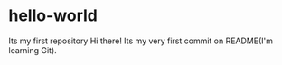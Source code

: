 # hello-world
Its my first repository
Hi there!
Its my very first commit on README(I'm learning Git).
